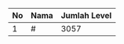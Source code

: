 | No | Nama            | Jumlah Level |
|----|-----------------|--------------|
| 1  | #    |    3057        |
